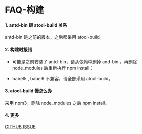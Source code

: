 # FAQ-构建

#### 1. antd-bin 跟 atool-build 关系

antd-bin 是之前的版本，之后都采用 atool-build。

#### 2. 构建时报错

- 可能是之前安装了 antd-bin，请从依赖中删掉 and-bin ，再删除 node_modules 后重新执行 npm install；
 
- babel5 , babel6 不兼容，请全部采用 atool-build。

 
#### 3. atool-build 慢怎么办

采用 npm3，删除 node_modules 之后 npm install。


#### 4. 更多

[GITHUB ISSUE](https://github.com/ant-tool/ant-tool.github.io/issues/1)